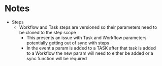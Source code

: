 # Notes

* Steps
  * Workflow and Task steps are versioned so their parameters need to be cloned to the step scope
    * This presents an issue with Task and Workflow parameters potentially getting out of sync with steps
    * In the event a param is added to a TASK after that task is added to a Workflow the new param will need to either be added or a sync function will be required
